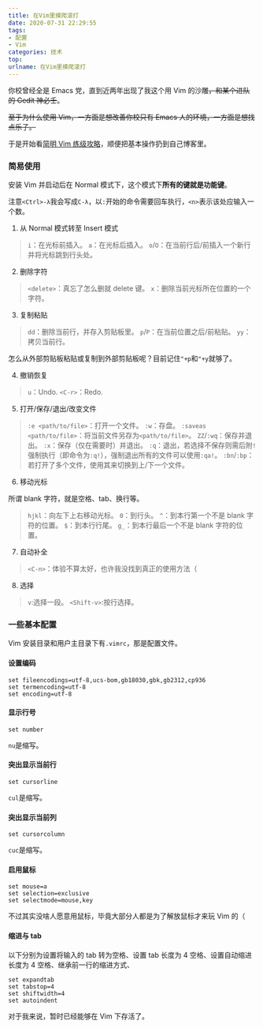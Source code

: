 ```yaml
---
title: 在Vim里摸爬滚打
date: 2020-07-31 22:29:55
tags:
- 配置
- Vim
categories: 技术
top:
urlname: 在Vim里摸爬滚打
---
```


你校曾经全是 Emacs 党，直到近两年出现了我这个用 Vim 的沙雕~~，和某个进队的 Gedit 神必壬~~。

<!-- more -->

~~至于为什么使用 Vim，一方面是想改善你校只有 Emacs 人的环境，一方面是想找点乐子。~~

于是开始看[简明 Vim 练级攻略](https://coolshell.cn/articles/5426.html)，顺便把基本操作扔到自己博客里。

### 简易使用

安装 Vim 并启动后在 Normal 模式下，这个模式下**所有的键就是功能键**。

注意`<Ctrl>-λ`我会写成`C-λ`，以`:`开始的命令需要回车执行，`<n>`表示该处应输入一个数。

1. 从 Normal 模式转至 Insert 模式

>`i`：在光标前插入。
>`a`：在光标后插入。
>`o`/`O`：在当前行后/前插入一个新行并将光标跳到行头处。

2. 删除字符

>`<delete>`：真忘了怎么删就 delete 键。
>`x`：删除当前光标所在位置的一个字符。

3. 复制粘贴

>`dd`：删除当前行，并存入剪贴板里。
>`p`/`P`：在当前位置之后/前粘贴。
>`yy`：拷贝当前行。

怎么从外部剪贴板粘贴或复制到外部剪贴板呢？目前记住`"+p`和`"+y`就够了。

4. 撤销恢复

>`u`：Undo.
>`<C-r>`：Redo.

5. 打开/保存/退出/改变文件

>`:e <path/to/file>`：打开一个文件。
>`:w`：存盘。
>`:saveas <path/to/file>`：将当前文件另存为`<path/to/file>`。
>`ZZ`/`:wq`：保存并退出。
>`:x`：保存（仅在需要时）并退出。
>`:q`：退出，若选择不保存则需后附`!`强制执行（即命令为`:q!`），强制退出所有的文件可以使用`:qa!`。
>`:bn`/`:bp`：若打开了多个文件，使用其来切换到上/下一个文件。

6. 移动光标

所谓 blank 字符，就是空格、tab、换行等。

>`hjkl`：向左下上右移动光标。
>`0`：到行头。
>`^`：到本行第一个不是 blank 字符的位置。
>`$`：到本行行尾。
>`g_`：到本行最后一个不是 blank 字符的位置。

7. 自动补全

>`<C-n>`：体验不算太好，也许我没找到真正的使用方法（

8. 选择

>`v`:选择一段。
>`<Shift-v>`:按行选择。

### 一些基本配置

Vim 安装目录和用户主目录下有`.vimrc`，那是配置文件。

#### 设置编码

```plain
set fileencodings=utf-8,ucs-bom,gb18030,gbk,gb2312,cp936
set termencoding=utf-8
set encoding=utf-8
```

#### 显示行号

```plain
set number
```
`nu`是缩写。

#### 突出显示当前行

```plain
set cursorline
```
`cul`是缩写。

#### 突出显示当前列

```plain
set cursorcolumn
```
`cuc`是缩写。

#### 启用鼠标

```plain
set mouse=a
set selection=exclusive
set selectmode=mouse,key
```
不过其实没啥人愿意用鼠标，毕竟大部分人都是为了解放鼠标才来玩 Vim 的（

#### 缩进与 tab

以下分别为设置将输入的 tab 转为空格、设置 tab 长度为 4 空格、设置自动缩进长度为 4 空格、继承前一行的缩进方式、
```plain
set expandtab
set tabstop=4
set shiftwidth=4
set autoindent
```

对于我来说，暂时已经能够在 Vim 下存活了。